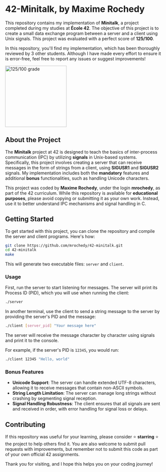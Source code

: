 # 42-Minitalk, by Maxime Rochedy

This repository contains my implementation of **Minitalk**, a project completed during my studies at **École 42**. The objective of this project is to create a small data exchange program between a server and a client using Unix signals. This project was evaluated with a perfect score of **125/100**.

In this repository, you'll find my implementation, which has been thoroughly reviewed by 3 other students. Although I have made every effort to ensure it is error-free, feel free to report any issues or suggest improvements!

<img width="198" alt="125/100 grade" src="https://github.com/user-attachments/assets/708486c1-c045-40d6-ab0c-e5dc3650a50d">

## About the Project

The **Minitalk** project at 42 is designed to teach the basics of inter-process communication (IPC) by utilizing **signals** in Unix-based systems. Specifically, this project involves creating a server that can receive messages in the form of strings from a client, using **SIGUSR1** and **SIGUSR2** signals. My implementation includes both the **mandatory** features and additional **bonus** functionalities, such as handling Unicode characters.

This project was coded by **Maxime Rochedy**, under the login **mrochedy**, as part of the 42 curriculum. While this repository is available for **educational purposes**, please avoid copying or submitting it as your own work. Instead, use it to better understand IPC mechanisms and signal handling in C.

## Getting Started

To get started with this project, you can clone the repository and compile the server and client programs. Here's how:

```bash
git clone https://github.com/mrochedy/42-minitalk.git
cd 42-minitalk
make
```

This will generate two executable files: `server` and `client`.

### Usage

First, run the server to start listening for messages. The server will print its Process ID (PID), which you will use when running the client:

```bash
./server
```

In another terminal, use the client to send a string message to the server by providing the server's PID and the message:

```bash
./client [server_pid] "Your message here"
```

The server will receive the message character by character using signals and print it to the console.

For example, if the server's PID is `12345`, you would run:

```bash
./client 12345 "Hello, world"
```

### Bonus Features

- **Unicode Support**: The server can handle extended UTF-8 characters, allowing it to receive messages that contain non-ASCII symbols.
- **String Length Limitation**: The server can manage long strings without crashing by segmenting signal reception.
- **Signal Handling Robustness**: The client ensures that all signals are sent and received in order, with error handling for signal loss or delays.

## Contributing

If this repository was useful for your learning, please consider ⭐️ **starring** ⭐️ the project to help others find it. You are also welcome to submit pull requests with improvements, but remember not to submit this code as part of your own official 42 assignments.

Thank you for visiting, and I hope this helps you on your coding journey!
